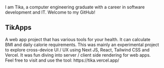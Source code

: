 <p>
  I am Tika, a computer engineering graduate with a career in software development and IT. Welcome to my GitHub!
</p>

<h2>
  TikApps
</h2>
<p>
  A web app project that has various tools for your health. It can calculate BMI and daily calorie requirements.
This was mainly an experimental project to explore cross-device UI / UX using Next JS, React, Tailwind CSS and Vercel. It was fun diving into server / client side rendering for web apps.
Feel free to visit and use the tool: https://tika.vercel.app/
</p>
